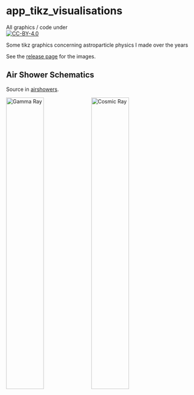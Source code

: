 # app_tikz_visualisations

All graphics / code under  
[![CC-BY-4.0](https://mirrors.creativecommons.org/presskit/buttons/88x31/svg/by.svg)](https://creativecommons.org/licenses/by/4.0/deed)

Some tikz graphics concerning astroparticle physics I made over the years

See the [release page](https://github.com/MaxNoe/app_tikz_visualisations/releases) for the images.


## Air Shower Schematics

Source in [airshowers](airshowers).


<img alt="Gamma Ray" src="https://github.com/MaxNoe/app_tikz_visualisations/releases/download/airshowers/gamma.svg" style="width: 45%;"/>
<img alt="Cosmic Ray" src="https://github.com/MaxNoe/app_tikz_visualisations/releases/download/airshowers/cosmic_ray.svg" style="width: 45%;"/>


